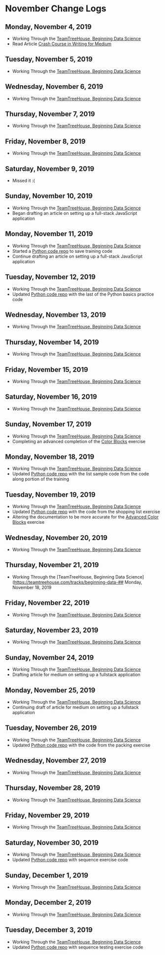# November Change Logs


## Monday, November 4, 2019

- Working Through the [TeamTreeHouse, Beginning Data Science](https://teamtreehouse.com/tracks/beginning-data-science)
- Read Article [Crash Course in Writing for Medium](https://medium.com/furious-growth/crash-course-in-writing-for-medium-b844461a9c8e)


## Tuesday, November 5, 2019

- Working Through the [TeamTreeHouse, Beginning Data Science](https://teamtreehouse.com/tracks/beginning-data-science)


## Wednesday, November 6, 2019

- Working Through the [TeamTreeHouse, Beginning Data Science](https://teamtreehouse.com/tracks/beginning-data-science)


## Thursday, November 7, 2019

- Working Through the [TeamTreeHouse, Beginning Data Science](https://teamtreehouse.com/tracks/beginning-data-science)


## Friday, November 8, 2019

- Working Through the [TeamTreeHouse, Beginning Data Science](https://teamtreehouse.com/tracks/beginning-data-science)


## Saturday, November 9, 2019

- Missed it :(


## Sunday, November 10, 2019

- Working Through the [TeamTreeHouse, Beginning Data Science](https://teamtreehouse.com/tracks/beginning-data-science)
- Began drafting an article on setting up a full-stack JavaScript application


## Monday, November 11, 2019

- Working Through the [TeamTreeHouse, Beginning Data Science](https://teamtreehouse.com/tracks/beginning-data-science)
- Started a [Python code repo](https://github.com/myronschippers/training-track-python) to save training code
- Continue drafting an article on setting up a full-stack JavaScript application


## Tuesday, November 12, 2019

- Working Through the [TeamTreeHouse, Beginning Data Science](https://teamtreehouse.com/tracks/beginning-data-science)
- Updated [Python code repo](https://github.com/myronschippers/training-track-python) with the last of the Python basics practice code


## Wednesday, November 13, 2019

- Working Through the [TeamTreeHouse, Beginning Data Science](https://teamtreehouse.com/tracks/beginning-data-science)


## Thursday, November 14, 2019

- Working Through the [TeamTreeHouse, Beginning Data Science](https://teamtreehouse.com/tracks/beginning-data-science)


## Friday, November 15, 2019

- Working Through the [TeamTreeHouse, Beginning Data Science](https://teamtreehouse.com/tracks/beginning-data-science)


## Saturday, November 16, 2019

- Working Through the [TeamTreeHouse, Beginning Data Science](https://teamtreehouse.com/tracks/beginning-data-science)


## Sunday, November 17, 2019

- Working Through the [TeamTreeHouse, Beginning Data Science](https://teamtreehouse.com/tracks/beginning-data-science)
- Completing an advanced completion of the [Color Blocks](https://github.com/myronschippers/advanced-color-blocks) exercise 


## Monday, November 18, 2019

- Working Through the [TeamTreeHouse, Beginning Data Science](https://teamtreehouse.com/tracks/beginning-data-science)
- Updated [Python code repo](https://github.com/myronschippers/training-track-python) with the list sample code from the code along portion of the training


## Tuesday, November 19, 2019

- Working Through the [TeamTreeHouse, Beginning Data Science](https://teamtreehouse.com/tracks/beginning-data-science)
- Updated [Python code repo](https://github.com/myronschippers/training-track-python) with the code from the shopping list exercise
- Altering the documentation to be more accurate for the [Advanced Color Blocks](https://github.com/myronschippers/advanced-color-blocks) exercise


## Wednesday, November 20, 2019

- Working Through the [TeamTreeHouse, Beginning Data Science](https://teamtreehouse.com/tracks/beginning-data-science)


## Thursday, November 21, 2019

- Working Through the [TeamTreeHouse, Beginning Data Science](https://teamtreehouse.com/tracks/beginning-data-## Monday, November 18, 2019


## Friday, November 22, 2019

- Working Through the [TeamTreeHouse, Beginning Data Science](https://teamtreehouse.com/tracks/beginning-data-science)


## Saturday, November 23, 2019

- Working Through the [TeamTreeHouse, Beginning Data Science](https://teamtreehouse.com/tracks/beginning-data-science)


## Sunday, November 24, 2019

- Working Through the [TeamTreeHouse, Beginning Data Science](https://teamtreehouse.com/tracks/beginning-data-science)
- Drafting article for medium on setting up a fullstack application


## Monday, November 25, 2019

- Working Through the [TeamTreeHouse, Beginning Data Science](https://teamtreehouse.com/tracks/beginning-data-science)
- Continuing draft of article for medium on setting up a fullstack application


## Tuesday, November 26, 2019

- Working Through the [TeamTreeHouse, Beginning Data Science](https://teamtreehouse.com/tracks/beginning-data-science)
- Updated [Python code repo](https://github.com/myronschippers/training-track-python) with the code from the packing exercise


## Wednesday, November 27, 2019

- Working Through the [TeamTreeHouse, Beginning Data Science](https://teamtreehouse.com/tracks/beginning-data-science)


## Thursday, November 28, 2019

- Working Through the [TeamTreeHouse, Beginning Data Science](https://teamtreehouse.com/tracks/beginning-data-science)


## Friday, November 29, 2019

- Working Through the [TeamTreeHouse, Beginning Data Science](https://teamtreehouse.com/tracks/beginning-data-science)


## Saturday, November 30, 2019

- Working Through the [TeamTreeHouse, Beginning Data Science](https://teamtreehouse.com/tracks/beginning-data-science)
- Updated [Python code repo](https://github.com/myronschippers/training-track-python) with sequence exercise code


## Sunday, December 1, 2019

- Working Through the [TeamTreeHouse, Beginning Data Science](https://teamtreehouse.com/tracks/beginning-data-science)


## Monday, December 2, 2019

- Working Through the [TeamTreeHouse, Beginning Data Science](https://teamtreehouse.com/tracks/beginning-data-science)


## Tuesday, December 3, 2019

- Working Through the [TeamTreeHouse, Beginning Data Science](https://teamtreehouse.com/tracks/beginning-data-science)
- Updated [Python code repo](https://github.com/myronschippers/training-track-python) with sequence testing exercise code
